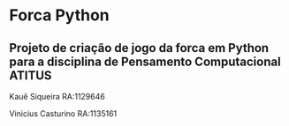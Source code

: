 # Forca Python

## Projeto de criação de jogo da forca em Python para a disciplina de Pensamento Computacional ATITUS

Kauê Siqueira RA:1129646

Vinicius Casturino RA:1135161